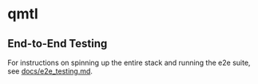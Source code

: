 # qmtl

## End-to-End Testing

For instructions on spinning up the entire stack and running the e2e suite, see [docs/e2e_testing.md](docs/e2e_testing.md).

